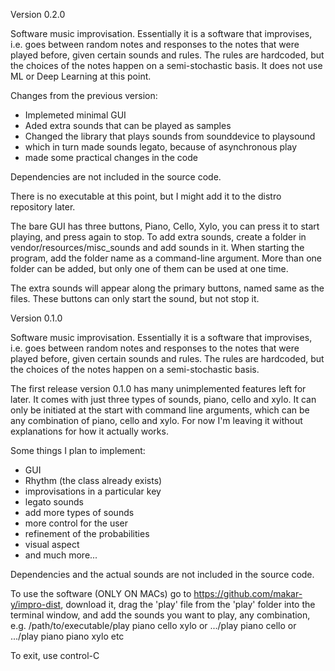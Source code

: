 
Version 0.2.0

Software music improvisation. Essentially it is a software that improvises, 
i.e. goes between random notes and responses to the notes that were played 
before, given certain sounds and rules. The rules are hardcoded, but the 
choices of the notes happen on a semi-stochastic basis. It does not use ML or Deep Learning at this point.

Changes from the previous version:

- Implemeted minimal GUI
- Aded extra sounds that can be played as samples
- Changed the library that plays sounds from sounddevice to playsound
- which in turn made sounds legato, because of asynchronous play
- made some practical changes in the code

Dependencies are not included in the source code.

There is no executable at this point, but I might add it to the distro repository later.

The bare GUI has three buttons, Piano, Cello, Xylo, you can press it to start playing, and press again to stop.
To add extra sounds, create a folder in vendor/resources/misc_sounds and add sounds in it.
When starting the program, add the folder name as a command-line argument.
More than one folder can be added, but only one of them can be used at one time.

The extra sounds will appear along the primary buttons, named same as the files. These buttons can only start the sound, but not stop it.

>>>>>>>>>>>>>>>>>>>>

Version 0.1.0

Software music improvisation. Essentially it is a software that improvises, 
i.e. goes between random notes and responses to the notes that were played 
before, given certain sounds and rules. The rules are hardcoded, but the 
choices of the notes happen on a semi-stochastic basis.

The first release version 0.1.0 has many unimplemented features left for later.
It comes with just three types of sounds, piano, cello and xylo. It can only be
initiated at the start with command line arguments, which can be any combination
of piano, cello and xylo. For now I'm leaving it without explanations for how it
actually works.

Some things I plan to implement:
- GUI
- Rhythm (the class already exists)
- improvisations in a particular key
- legato sounds
- add more types of sounds
- more control for the user
- refinement of the probabilities
- visual aspect
- and much more...

Dependencies and the actual sounds are not included in the source code.

To use the software (ONLY ON MACs) 
go to https://github.com/makar-y/impro-dist,
download it,
drag the 'play' file from the 'play' folder into the terminal window,
and add the sounds you want to play, any combination,
e.g. /path/to/executable/play piano cello xylo
or .../play piano cello
or .../play piano piano xylo
etc

To exit, use control-C
